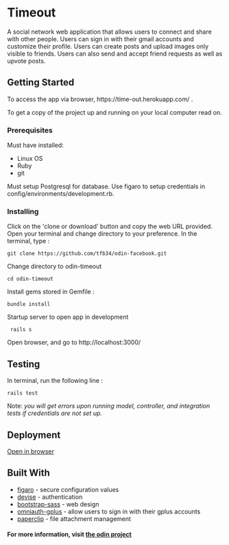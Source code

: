 # Timeout

A social network web application that allows users to connect and share with other people. Users can sign in with their gmail accounts and customize their profile. Users can create posts and upload images only visible to friends. Users can also send and accept friend requests as well as upvote posts. 

## Getting Started
<p>To access the app via browser, https://time-out.herokuapp.com/ .</p>
<p>To get a copy of the project up and running on your local computer read on. </p>

### Prerequisites
  Must have installed: 
<ul>
<li>Linux OS</li>
<li>Ruby</li>
<li>git</li>
</ul>
 Must setup Postgresql for database. Use figaro to setup credentials in config/environments/development.rb.
 
### Installing
Click on the 'clone or download' button and copy the web URL provided.  Open your terminal and change directory to your preference. In the terminal, type : 
```
git clone https://github.com/tfb34/odin-facebook.git
```
Change directory to odin-timeout
```
cd odin-timeout
```
Install gems stored in Gemfile :
```
bundle install
```
Startup server to open app in development
``` 
 rails s
```
Open browser, and go to http://localhost:3000/

## Testing
In terminal, run the following line :
```
rails test
```
Note: <i>you will get errors upon running model, controller, and integration tests if credentials are not set up. </i>

## Deployment
<a href="https://time-out.herokuapp.com/">Open in browser</a>

## Built With
<ul>
  <li><a href="https://github.com/laserlemon/figaro">figaro</a> - secure configuration values</li>
  <li><a href="https://github.com/plataformatec/devise">devise</a> - authentication</li>
  <li><a href="https://github.com/twbs/bootstrap-sass">bootstrap-sass</a> - web design</li>
  <li><a href="https://github.com/omniauth/omniauth">omniauth-gplus</a> - allow users to sign in with their gplus accounts</li>
  <li><a href="https://github.com/thoughtbot/paperclip">paperclip</a> - file attachment management</li>
</ul>

<h4>For more information, visit <a href="https://www.theodinproject.com/courses/ruby-on-rails/lessons/final-project">the odin project</a></h4>

